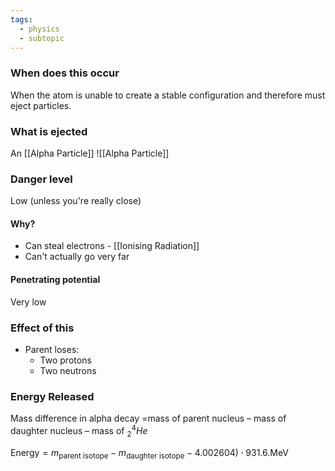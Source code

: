 ```yaml
---
tags:
  - physics
  - subtopic
---
```

### When does this occur
When the atom is unable to create a stable configuration and therefore must eject particles.

### What is ejected
An [[Alpha Particle]]
![[Alpha Particle]]
### Danger level
Low (unless you're really close)
#### Why?
- Can steal electrons - [[Ionising Radiation]]
- Can't actually go very far
#### Penetrating potential
Very low
### Effect of this 
- Parent loses:
	- Two protons
	- Two neutrons
### Energy Released
Mass difference in alpha decay
=mass of parent nucleus – mass of daughter nucleus – mass of $^4_2He$

$\textrm{Energy}=m_{\textrm{parent isotope}} - m_{\textrm{daughter isotope}} - 4.002604)\cdot 931.6. \textrm{MeV}$ 